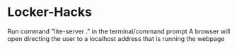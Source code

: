 # Locker-Hacks

Run command "lite-server ." in the terminal/command prompt
A browser will open directing the user to a localhost address that is running the webpage 
